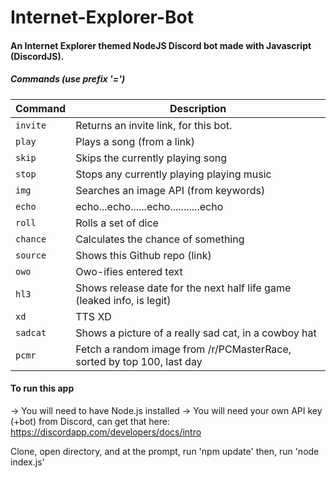 # Internet-Explorer-Bot
#### An Internet Explorer themed NodeJS Discord bot made with Javascript (DiscordJS).

##### Commands (use prefix '=')

| Command | Description                    |
| ------------- | ------------------------------ |
| `invite`      | Returns an invite link, for this bot.       |
| `play`      | Plays a song (from a link)        |
| `skip`      | Skips the currently playing song      |
| `stop`      | Stops any currently playing playing music      |
| `img`      | Searches an image API (from keywords)       |
| `echo`      | echo...echo......echo...........echo     |
| `roll`      | Rolls a set of dice      |
| `chance`      | Calculates the chance of something       |
| `source`      | Shows this Github repo (link)       |
| `owo`      | Owo-ifies entered text       |
| `hl3`      | Shows release date for the next half life game (leaked info, is legit)      |
| `xd`      | TTS XD      |
| `sadcat`      | Shows a picture of a really sad cat, in a cowboy hat      |
| `pcmr`      | Fetch a random image from /r/PCMasterRace, sorted by top 100, last day      |

#### To run this app
-> You will need to have Node.js installed
-> You will need your own API key (+bot) from Discord, can get that here: https://discordapp.com/developers/docs/intro

Clone, open directory, and at the prompt, run 'npm update'
then, run 'node index.js'
